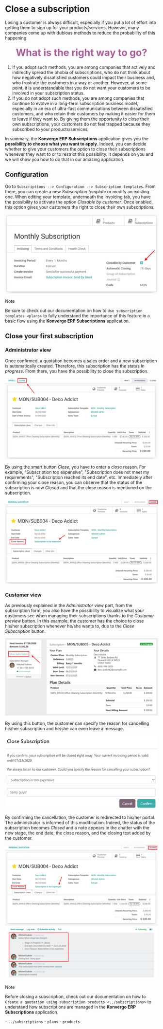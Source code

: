 # Close a subscription

Losing a customer is always difficult, especially if you put a lot of
effort into getting them to sign up for your products/services. However,
many companies come up with dubious methods to reduce the probability of
this happening.

<div align="center" style="color:#AD5E99; font-size: 2rem ;margin: 20px 0"> <b>What is the right
way to go?</b> </div>

1.  If you adopt such methods, you are among companies that actively and
    indirectly spread the phobia of subscriptions, who do not think
    about how negatively dissatisfied customers could impact their
    business and, who frustrate the customers in a way or another.
    However, at some point, it is understandable that you do not want
    your customers to be involved in your subscription status.
2.  If you do not adopt such methods, you are among companies that
    continue to evolve in a long-term subscription business model,
    especially in an era of ultra-fast communications between
    dissatisfied customers, and who retain their customers by making it
    easier for them to leave if they want to. By giving them the
    opportunity to close their own subscriptions, your customers do not
    feel trapped because they subscribed to your products/services.

In summary, the **Konvergo ERP Subscriptions** application gives you the
**possibility to choose what you want to apply**. Indeed, you can decide
whether to give your customers the option to close their subscriptions
whenever they want to or to restrict this possibility. It depends on you
and we will show you how to do that in our amazing application.

## Configuration

Go to `Subscriptions --> Configuration --> Subscription templates`. From
there, you can create a new *Subscription template* or modify an
existing one. When editing your template, underneath the Invoicing tab,
you have the possibility to activate the option *Closable by customer*.
Once enabled, this option gives your customers the right to close their
own subscriptions.

<img src="closing/configuration-to-close-your-subscriptions.png"
class="align-center"
alt="Configuration to close your subscription with Konvergo ERP Subscriptions" />

> [!NOTE]
> Be sure to check out our documentation on how to
> `Use subscription templates <plans>` to fully understand the
> importance of this feature in a basic flow using the **Konvergo ERP
> Subscriptions** application.

## Close your first subscription

### Administrator view

Once confirmed, a quotation becomes a sales order and a new subscription
is automatically created. Therefore, this subscription has the status
*In progress*. From there, you have the possibility to close the
subscription.

<img src="closing/close-your-subscriptions-as-an-administrator.png"
class="align-center"
alt="Close your subscription from an administration point of view with Konvergo ERP Subscriptions" />

By using the smart button *Close*, you have to enter a close reason. For
example, "Subscription too expensive", "Subscription does not meet my
requirements", "Subscription reached its end date", etc. Immediately
after confirming your close reason, you can observe that the status of
the subscription is now *Closed* and that the close reason is mentioned
on the subscription.

<img src="closing/use-of-close-reasons.png" class="align-center"
alt="What happens when you close your subscription with Konvergo ERP Subscriptions?" />

### Customer view

As previously explained in the *Administrator view* part, from the
subscription form, you also have the possibility to visualize what your
customers see when managing their subscriptions thanks to the *Customer
preview* button. In this example, the customer has the choice to close
his/her subscription whenever he/she wants to, due to the *Close
Subscription* button.

<img src="closing/close-your-subscriptions-as-a-customer.png"
class="align-center"
alt="Close your subscription from a customer point of view with Konvergo ERP Subscriptions" />

By using this button, the customer can specify the reason for cancelling
his/her subscription and he/she can even leave a message.

<img src="closing/use-of-close-reasons-as-a-customer.png"
class="align-center"
alt="What happens when customers close their subscription with Konvergo ERP Subscriptions?" />

By confirming the cancellation, the customer is redirected to his/her
portal. The administrator is informed of this modification. Indeed, the
status of the subscription becomes *Closed* and a note appears in the
chatter with the new stage, the end date, the close reason, and the
closing text added by the customer.

<img
src="closing/chatter-history-when-a-customer-closes-a-subscription.png"
class="align-center"
alt="What happens when customers close their subscription in Konvergo ERP Subscriptions?" />

> [!NOTE]
> Before closing a subscription, check out our documentation on how to
> `Create a quotation using subscription products <../subscriptions>` to
> understand how subscriptions are managed in the **Konvergo ERP Subscriptions**
> application.

<div class="seealso">

\- `../subscriptions` - `plans` - `products`

</div>
